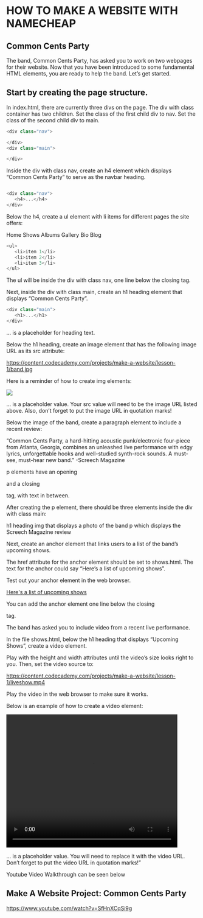 HOW TO MAKE A WEBSITE WITH NAMECHEAP
=========================================

Common Cents Party
--------------------
The band, Common Cents Party, has asked you to work on two webpages for their website. Now that you have been introduced to some fundamental HTML elements, you are ready to help the band. Let’s get started.

Start by creating the page structure.
-------------------------------------

In index.html, there are currently three divs on the page. The div with class container has two children. Set the class of the first child div to nav. Set the class of the second child div to main.


```js
<div class="nav">

</div>
<div class="main">

</div>

```


Inside the div with class nav, create an h4 element which displays “Common Cents Party” to serve as the navbar heading.

```js

<div class="nav">
   <h4>...</h4>
</div>

```

Below the h4, create a ul element with li items for different pages the site offers:

Home
Shows
Albums
Gallery
Bio
Blog

```js
<ul>
   <li>item 1</li>
   <li>item 2</li>
   <li>item 3</li>
</ul>

```



The ul will be inside the div with class nav, one line below the closing </h4> tag.

Next, inside the div with class main, create an h1 heading element that displays “Common Cents Party”.

```js
<div class="main">
   <h1>...</h1>
</div>
```


... is a placeholder for heading text.

Below the h1 heading, create an image element that has the following image URL as its src attribute:

 https://content.codecademy.com/projects/make-a-website/lesson-1/band.jpg

Here is a reminder of how to create img elements:

<img src="..."/>


... is a placeholder value. Your src value will need to be the image URL listed above. Also, don’t forget to put the image URL in quotation marks!

Below the image of the band, create a paragraph element to include a recent review:

“Common Cents Party, a hard-hitting acoustic punk/electronic four-piece from Atlanta, Georgia, combines an unleashed live performance with edgy lyrics, unforgettable hooks and well-studied synth-rock sounds. A must-see, must-hear new band.” -Screech Magazine

p elements have an opening <p> and a closing </p> tag, with text in between.

After creating the p element, there should be three elements inside the div with class main:


h1 heading
img that displays a photo of the band
p which displays the Screech Magazine review


Next, create an anchor element that links users to a list of the band’s upcoming shows.

The href attribute for the anchor element should be set to shows.html. The text for the anchor could say “Here’s a list of upcoming shows”.

Test out your anchor element in the web browser.

<a href="shows.html">Here's a list of upcoming shows</a>

You can add the anchor element one line below the closing </p> tag.


The band has asked you to include video from a recent live performance.

In the file shows.html, below the h1 heading that displays “Upcoming Shows”, create a video element.

Play with the height and width attributes until the video’s size looks right to you. Then, set the video source to:

 https://content.codecademy.com/projects/make-a-website/lesson-1/liveshow.mp4 

Play the video in the web browser to make sure it works.


Below is an example of how to create a video element:

<video width="450px" height="350px" controls>
   <source src="..." type="video/mp4">
</video>


... is a placeholder value. You will need to replace it with the video URL. Don’t forget to put the video URL in quotation marks!”


Youtube Video Walkthrough can be seen below


Make A Website Project: Common Cents Party
-------------------------------------------

https://www.youtube.com/watch?v=SfHnXCqSi9g






